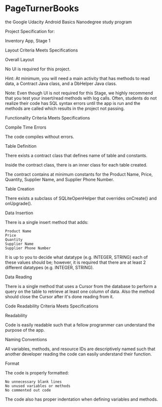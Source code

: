 # PageTurnerBooks

the Google Udacity Android Basics Nanodegree study program

Project Specification for:

Inventory App, Stage 1

Layout
Criteria 	Meets Specifications

Overall Layout
	

No UI is required for this project.

Hint: At minimum, you will need a main activity that has methods to read data, a Contract Java class, and a DbHelper Java class.

Note: Even though UI is not required for this Stage, we highly recommend that you test your insert/read methods with log calls. Often, students do not realize their code has SQL syntax errors until the app is run and the methods are called which results in the project not passing.

Functionality
Criteria 	Meets Specifications

Compile Time Errors
	

The code compiles without errors.

Table Definition
	

There exists a contract class that defines name of table and constants.

Inside the contract class, there is an inner class for each table created.

The contract contains at minimum constants for the Product Name, Price, Quantity, Supplier Name, and Supplier Phone Number.

Table Creation
	

There exists a subclass of SQLiteOpenHelper that overrides onCreate() and onUpgrade().

Data Insertion
	

There is a single insert method that adds:

    Product Name
    Price
    Quantity
    Supplier Name
    Supplier Phone Number

It is up to you to decide what datatype (e.g. INTEGER, STRING) each of these values should be; however, it is required that there are at least 2 different datatypes (e.g. INTEGER, STRING).

Data Reading
	

There is a single method that uses a Cursor from the database to perform a query on the table to retrieve at least one column of data. Also the method should close the Cursor after it's done reading from it.

Code Readability
Criteria 	Meets Specifications

Readability
	

Code is easily readable such that a fellow programmer can understand the purpose of the app.

Naming Conventions
	

All variables, methods, and resource IDs are descriptively named such that another developer reading the code can easily understand their function.

Format
	

The code is properly formatted:

    No unnecessary blank lines
    No unused variables or methods
    No commented out code

The code also has proper indentation when defining variables and methods.
